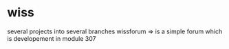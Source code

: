 # wiss
several projects into several branches
wissforum => is a simple forum which is developement in module 307
